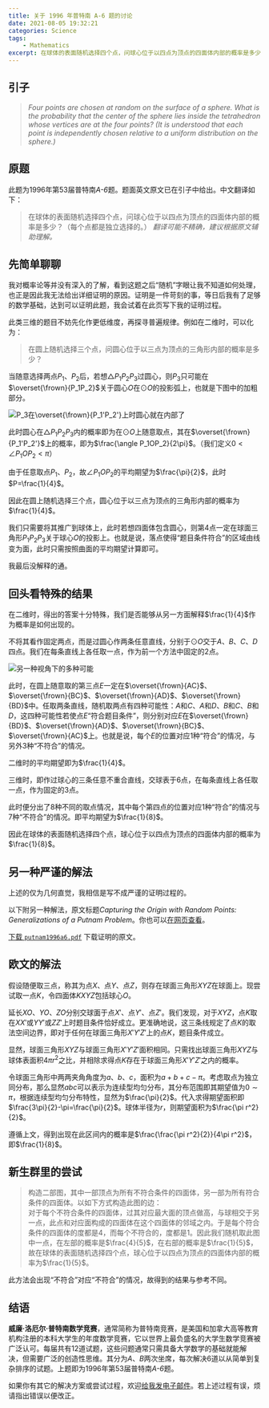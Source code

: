 ```yaml
---
title: 关于 1996 年普特南 A-6 题的讨论
date: 2021-08-05 19:32:21
categories: Science
tags:
    - Mathematics
excerpt: 在球体的表面随机选择四个点，问球心位于以四点为顶点的四面体内部的概率是多少？
---
```


## 引子

> *Four points are chosen at random on the surface of a sphere. What is the probability that the center of the sphere lies inside the tetrahedron whose vertices are at the four points? (It is understood that each point is independently chosen relative to a uniform distribution on the sphere.)*

<!-- more -->

## 原题

此题为1996年第53届普特南*A-6*题。题面英文原文已在引子中给出。中文翻译如下：

> 在球体的表面随机选择四个点，问球心位于以四点为顶点的四面体内部的概率是多少？（每个点都是独立选择的。）
> *翻译可能不精确，建议根据原文辅助理解。*

## 先简单聊聊

我对概率论等并没有深入的了解，看到这题之后“随机”字眼让我不知道如何处理，也正是因此我无法给出详细证明的原因。证明是一件苛刻的事，等日后我有了足够的数学基础，达到可以证明此题，我会试着在此页写下我的证明过程。

此类三维的题目不妨先化作更低维度，再探寻普遍规律。例如在二维时，可以化为：

> 在圆上随机选择三个点，问圆心位于以三点为顶点的三角形内部的概率是多少？

当随意选择两点$P_1$、$P_2$后，若想$\triangle P_1P_2P_3$过圆心，则$P_3$只可能在$\overset{\frown}{P_1P_2}$关于圆心$O$在$\odot O$的投影弧上，也就是下图中的加粗部分。

![$P_3$在$\overset{\frown}{P_1'P_2'}$上时圆心就在内部了](projection_arc.png)

此时圆心在$\triangle P_1P_2P_3$内的概率即为在$\odot O$上随意取点，其在$\overset{\frown}{P_1'P_2'}$上的概率，即为$\frac{\angle P_1OP_2}{2\pi}$。（我们定义$0<\angle P_1OP_2<\pi$）

由于任意取点$P_1$、$P_2$，故$\angle P_1OP_2$的平均期望为$\frac{\pi}{2}$，此时$P=\frac{1}{4}$。

因此在圆上随机选择三个点，圆心位于以三点为顶点的三角形内部的概率为$\frac{1}{4}$。

我们只需要将其推广到球体上，此时若想四面体包含圆心，则第$4$点一定在球面三角形$P_1P_2P_3$关于球心$O$的投影上。也就是说，落点使得“题目条件符合”的区域由线变为面，此时只需按照曲面的平均期望计算即可。

我最后没解释的通。

## 回头看特殊的结果

在二维时，得出的答案十分特殊，我们是否能够从另一方面解释$\frac{1}{4}$作为概率是如何出现的。

不将其看作固定两点，而是过圆心作两条任意直线，分别于$\odot O$交于$A$、$B$、$C$、$D$四点。我们在每条直线上各任取一点，作为前一个方法中固定的$2$点。

![另一种视角下的多种可能](multiple_choices.png)

此时，在圆上随意取的第三点$E$一定在$\overset{\frown}{AC}$、$\overset{\frown}{BC}$、$\overset{\frown}{AD}$、$\overset{\frown}{BD}$中。任取两条直线，随机取两点有四种可能性：$A$和$C$、$A$和$D$、$B$和$C$、$B$和$D$，这四种可能性若使点$E$“符合题目条件”，则分别对应$E$在$\overset{\frown}{BD}$、$\overset{\frown}{AD}$、$\overset{\frown}{BC}$、$\overset{\frown}{AC}$上。也就是说，每个$E$的位置对应$1$种“符合”的情况，与另外$3$种“不符合”的情况。

二维时的平均期望即为$\frac{1}{4}$。

三维时，即作过球心的三条任意不重合直线，交球表于$6$点，在每条直线上各任取一点，作为固定的$3$点。

此时便分出了$8$种不同的取点情况，其中每个第四点的位置对应$1$种“符合”的情况与$7$种“不符合”的情况。即平均期望为$\frac{1}{8}$。

因此在球体的表面随机选择四个点，球心位于以四点为顶点的四面体内部的概率为$\frac{1}{8}$。

## 另一种严谨的解法

上述的仅为几何直觉，我相信是写不成严谨的证明过程的。

以下附另一种解法，原文标题*Capturing the Origin with Random Points: Generalizations of a Putnam Problem*。你也可以[在网页查看](https://lsusmath.rickmabry.org/psisson/putnam/putnam-web.htm)。

<i class="download-icon fa-solid fa-cloud-arrow-down"></i> <a href="putnam1996a6.pdf" download>下载 `putnam1996a6.pdf`</a> 下载证明的原文。

## 欧文的解法

假设随便取三点，称其为点$X$、点$Y$、点$Z$，则存在球面三角形$XYZ$在球面上。现尝试取一点$K$，令四面体$KXYZ$包括球心$O$。

延长$XO$、$YO$、$ZO$分别交球面于点$X'$、点$Y'$、点$Z'$。我们发现，对于$XYZ$，点$K$取在$XX'$或$YY'$或$ZZ'$上时题目条件恰好成立。更准确地说，这三条线规定了点$K$的取法空间边界，即对于任何在球面三角形$X'Y'Z'$上的点$K$，题目条件成立。

显然，球面三角形$XYZ$与球面三角形$X'Y'Z'$面积相同。只需找出球面三角形$XYZ$与球体表面积$4\pi r^2$之比，并相除求得点$K$存在于球面三角形$X'Y'Z'$之内的概率。

令球面三角形中两两夹角角度为$a$、$b$、$c$，面积为$a+b+c-\pi$。考虑取点为独立同分布，那么显然$abc$可以表示为连续型均匀分布，其分布范围即其期望值为$0\sim\pi$，根据连续型均匀分布特性，显然为$\frac{\pi}{2}$。代入求得期望面积即$\frac{3\pi}{2}-\pi=\frac{\pi}{2}$。球体半径为$r$，则期望面积为$\frac{\pi r^2}{2}$。

遵循上文，得到出现在此区间内的概率是$\frac{\frac{\pi r^2}{2}}{4\pi r^2}$，即$\frac{1}{8}$。

## 新生群里的尝试

> 构造二部图，其中一部顶点为所有不符合条件的四面体，另一部为所有符合条件的四面体。以如下方式构造此图的边：  
> 对于每个不符合条件的四面体，过其对应最大面的顶点做高，与球相交于另一点，此点和对应面构成的四面体在这个四面体的邻域之内。于是每个符合条件的四面体的度都是$4$，而每个不符合的，度都是$1$。因此我们随机取此图中一点，在左部的概率是$\frac{4}{5}$，在右部的概率是$\frac{1}{5}$，故在球体的表面随机选择四个点，球心位于以四点为顶点的四面体内部的概率为$\frac{1}{5}$。

此方法会出现“不符合”对应“不符合”的情况，故得到的结果与参考不同。

## 结语

**威廉·洛厄尔·普特南数学竞赛**，通常简称为普特南竞赛，是美国和加拿大高等教育机构注册的本科大学生的年度数学竞赛，它以世界上最负盛名的大学生数学竞赛被广泛认可。每届共有$12$道试题，这些问题通常只需具备大学数学的基础就能解决，但需要广泛的创造性思维。其分为$A$、$B$两次坐席，每次解决$6$道以从简单到复杂排序的试题。上题即为1996年第53届普特南*A-6*题。

如果你有其它的解决方案或尝试过程，欢迎[给我发电子邮件](mailto:xavierwah@xavierwah.xyz)。若上述过程有误，烦请指出错误以便改正。